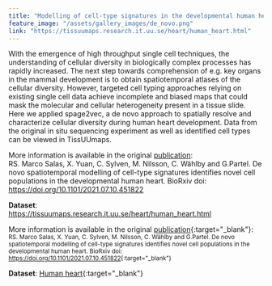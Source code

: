 ```yaml
---
title: "Modelling of cell-type signatures in the developmental human heart"
feature_image: "/assets/gallery_images/de_novo.png"
link: "https://tissuumaps.research.it.uu.se/heart/human_heart.html"
---
```


With the emergence of high throughput single cell techniques, the understanding of cellular diversity in biologically complex processes has rapidly increased. The next step towards comprehension of e.g. key organs in the mammal development is to obtain spatiotemporal atlases of the cellular diversity. However, targeted cell typing approaches relying on existing single cell data achieve incomplete and biased maps that could mask the molecular and cellular heterogeneity present in a tissue slide. Here we applied spage2vec, a de novo approach to spatially resolve and characterize cellular diversity during human heart development. Data from the original in situ sequencing experiment as well as identified cell types can be viewed in TissUUmaps. 

More information is available in the original <a href="https://doi.org/10.1101/2021.07.10.451822"> publication</a>: \
RS. Marco Salas, X. Yuan,  C. Sylven,  M. Nilsson,  C. Wählby and  G.Partel. De novo spatiotemporal modelling of cell-type signatures identifies novel cell populations in the developmental human heart. BioRxiv doi: <a href="https://doi.org/10.1101/2021.07.10.451822"> https://doi.org/10.1101/2021.07.10.451822</a>

**Dataset**: \
<a href="https://tissuumaps.research.it.uu.se/heart/human_heart.html"> https://tissuumaps.research.it.uu.se/heart/human_heart.html</a>

More information is available in the original [publication](https://doi.org/10.1101/2021.07.10.451822){:target="_blank"}: \
<small>RS. Marco Salas, X. Yuan,  C. Sylven,  M. Nilsson,  C. Wählby and  G.Partel. De novo spatiotemporal modelling of cell-type signatures identifies novel cell populations in the developmental human heart. BioRxiv doi: <https://doi.org/10.1101/2021.07.10.451822>{:target="_blank"}</small>

**Dataset**: [Human heart](https://tissuumaps.research.it.uu.se/heart/human_heart.html){:target="_blank"}
